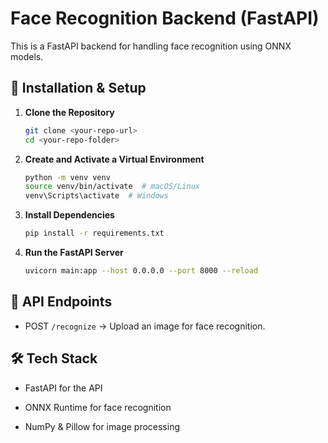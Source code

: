 # Face Recognition Backend (FastAPI)

This is a FastAPI backend for handling face recognition using ONNX models.

## 🚀 Installation & Setup

1. **Clone the Repository**
   ```sh
   git clone <your-repo-url>
   cd <your-repo-folder>
   ```
2. **Create and Activate a Virtual Environment**
   ```sh
   python -m venv venv
   source venv/bin/activate  # macOS/Linux
   venv\Scripts\activate  # Windows
   ```

3. **Install Dependencies**
   ```sh
   pip install -r requirements.txt
   ```

4. **Run the FastAPI Server**
   ```sh
   uvicorn main:app --host 0.0.0.0 --port 8000 --reload
   ```


## **📌 API Endpoints**

- POST `/recognize` → Upload an image for face recognition.


## **🛠 Tech Stack**

- FastAPI for the API

- ONNX Runtime for face recognition

- NumPy & Pillow for image processing
